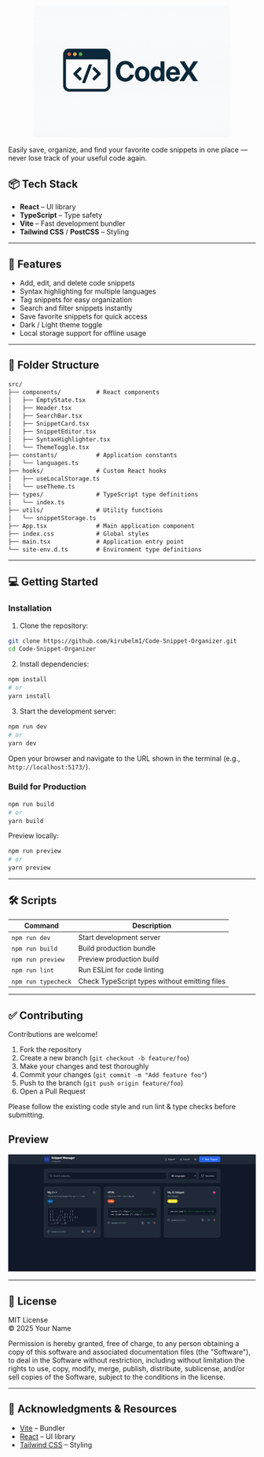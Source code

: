 <p align="center">
  <img src="assets/logo.png" alt="Code Snippet Organizer" width="400">
</p>

Easily save, organize, and find your favorite code snippets in one place — never lose track of your useful code again.



## 📦 Tech Stack

- **React** – UI library  
- **TypeScript** – Type safety  
- **Vite** – Fast development bundler  
- **Tailwind CSS** / **PostCSS** – Styling   

---

## 🚀 Features

- Add, edit, and delete code snippets  
- Syntax highlighting for multiple languages  
- Tag snippets for easy organization  
- Search and filter snippets instantly  
- Save favorite snippets for quick access  
- Dark / Light theme toggle  
- Local storage support for offline usage  

---

## 📁 Folder Structure

```
src/
├── components/          # React components
│   ├── EmptyState.tsx
│   ├── Header.tsx
│   ├── SearchBar.tsx
│   ├── SnippetCard.tsx
│   ├── SnippetEditor.tsx
│   ├── SyntaxHighlighter.tsx
│   └── ThemeToggle.tsx
├── constants/           # Application constants
│   └── languages.ts
├── hooks/               # Custom React hooks
│   ├── useLocalStorage.ts
│   └── useTheme.ts
├── types/               # TypeScript type definitions
│   └── index.ts
├── utils/               # Utility functions
│   └── snippetStorage.ts
├── App.tsx              # Main application component
├── index.css            # Global styles
├── main.tsx             # Application entry point
└── site-env.d.ts        # Environment type definitions
```

---

## 💻 Getting Started

### Installation

1. Clone the repository:

```bash
git clone https://github.com/kirubelm1/Code-Snippet-Organizer.git
cd Code-Snippet-Organizer
```

2. Install dependencies:

```bash
npm install
# or
yarn install
```

3. Start the development server:

```bash
npm run dev
# or
yarn dev
```

Open your browser and navigate to the URL shown in the terminal (e.g., `http://localhost:5173/`).

### Build for Production

```bash
npm run build
# or
yarn build
```

Preview locally:

```bash
npm run preview
# or
yarn preview
```

---

## 🛠️ Scripts

| Command             | Description                                      |
|--------------------|--------------------------------------------------|
| `npm run dev`       | Start development server                         |
| `npm run build`     | Build production bundle                           |
| `npm run preview`   | Preview production build                          |
| `npm run lint`      | Run ESLint for code linting                       |
| `npm run typecheck` | Check TypeScript types without emitting files    |

---

## ✅ Contributing

Contributions are welcome!  

1. Fork the repository  
2. Create a new branch (`git checkout -b feature/foo`)  
3. Make your changes and test thoroughly  
4. Commit your changes (`git commit -m "Add feature foo"`)  
5. Push to the branch (`git push origin feature/foo`)  
6. Open a Pull Request  

Please follow the existing code style and run lint & type checks before submitting.

## Preview
![Code Snippet Organizer](assets/image.png)

---

## 📜 License

MIT License  
© 2025 Your Name  

Permission is hereby granted, free of charge, to any person obtaining a copy of this software and associated documentation files (the "Software"), to deal in the Software without restriction, including without limitation the rights to use, copy, modify, merge, publish, distribute, sublicense, and/or sell copies of the Software, subject to the conditions in the license.

---

## 💬 Acknowledgments & Resources


- [Vite](https://vitejs.dev/) – Bundler  
- [React](https://reactjs.org/) – UI library  
- [Tailwind CSS](https://tailwindcss.com/) – Styling  






